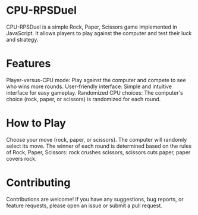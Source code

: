 # CPU-RPSDuel
CPU-RPSDuel is a simple Rock, Paper, Scissors game implemented in JavaScript. It allows players to play against the computer and test their luck and strategy.
# Features
Player-versus-CPU mode: Play against the computer and compete to see who wins more rounds.
User-friendly interface: Simple and intuitive interface for easy gameplay.
Randomized CPU choices: The computer's choice (rock, paper, or scissors) is randomized for each round.
# How to Play
Choose your move (rock, paper, or scissors).
The computer will randomly select its move.
The winner of each round is determined based on the rules of Rock, Paper, Scissors: rock crushes scissors, scissors cuts paper, paper covers rock.
# Contributing
Contributions are welcome! If you have any suggestions, bug reports, or feature requests, please open an issue or submit a pull request.
